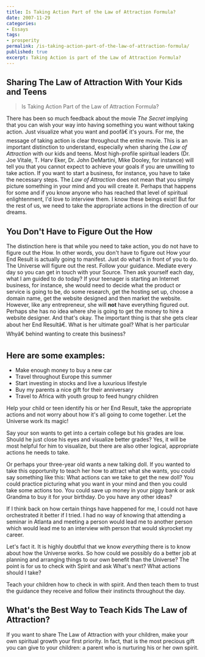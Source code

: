 ```yaml
---
title: Is Taking Action Part of the Law of Attraction Formula?
date: 2007-11-29
categories:
- Essays
tags:
- prosperity
permalink: /is-taking-action-part-of-the-law-of-attraction-formula/
published: true
excerpt: Taking Action is part of the Law of Attraction Formula?
---
```

## Sharing The Law of Attraction With Your Kids and Teens

> Is Taking Action Part of the Law of Attraction Formula?

There has been so much feedback about the movie *The Secret* implying that you can wish your way into having something you want without taking action. Just visualize what you want and poofâ€ it's yours.  For me, the message of taking action is clear throughout the entire movie. This is an important distinction to understand, especially when sharing the *Law of Attraction* with our kids and teens. Most high-profile spiritual leaders (Dr. Joe Vitale, T. Harv Eker, Dr. John DeMartini, Mike Dooley, for instance) will tell you that you cannot expect to achieve your goals if you are unwilling to take action. If you want to start a business, for instance, you have to take the necessary steps.  The *Law of Attraction* does not mean that you simply picture something in your mind and you will create it. Perhaps that happens for some and if you know anyone who has reached that level of spiritual enlightenment, I'd love to interview them. I know these beings exist! But for the rest of us, we need to take the appropriate actions in the direction of our dreams.

## You Don't Have to Figure Out the How

The distinction here is that while you need to take action, you do not have to figure out the How. In other words, you don't have to figure out How your End Result is actually going to manifest. Just do what's in front of you to do. The Universe will figure out the rest. Follow your guidance. Mediate every day so you can get in touch with your Source. Then ask yourself each day, what I am guided to do today? If your teenager is starting an Internet business, for instance, she would need to decide what the product or service is going to be, do some research, get the hosting set up, choose a domain name, get the website designed and then market the website. However, like any entrepreneur, she will **not** have everything figured out. Perhaps she has no idea where she is going to get the money to hire a website designer. And that's okay. The important thing is that she gets clear about her End Resultâ€. What is her ultimate goal? What is her particular Whyâ€ behind wanting to create this business?

## Here are some examples:
- Make enough money to buy a new car
- Travel throughout Europe this summer
- Start investing in stocks and live a luxurious lifestyle
- Buy my parents a nice gift for their anniversary
- Travel to Africa with youth group to feed hungry children

Help your child or teen identify his or her End Result, take the appropriate actions and not worry about how it's all going to come together. Let the Universe work its magic!

Say your son wants to get into a certain college but his grades are low. Should he just close his eyes and visualize better grades? Yes, it will be most helpful for him to visualize, but there are also other logical, appropriate actions he needs to take.

Or perhaps your three-year old wants a new talking doll. If you wanted to take this opportunity to teach her how to attract what she wants, you could say something like this: What actions can we take to get the new doll? You could practice picturing what you want in your mind and then you could take some actions too. You could save up money in your piggy bank or ask Grandma to buy it for your birthday. Do you have any other ideas?

If I think back on how certain things have happened for me, I could not have orchestrated it better if I tried. I had no way of knowing that attending a seminar in Atlanta and meeting a person would lead me to another person which would lead me to an interview with person that would skyrocket my career.

Let's fact it. It is highly doubtful that we know *everything* there is to know about how the Universe works. So how could we possibly do a better job at planning and arranging things to our own benefit than the Universe? The point is for us to check with Spirit and ask What's next? What actions should I take?

Teach your children how to check in with spirit. And then teach them to trust the guidance they receive and follow their instincts throughout the day.

## What's the Best Way to Teach Kids The Law of Attraction?

If you want to share The Law of Attraction with your children, make your own spiritual growth your first priority. In fact, that is the most precious gift you can give to your children: a parent who is nurturing his or her own spirit.